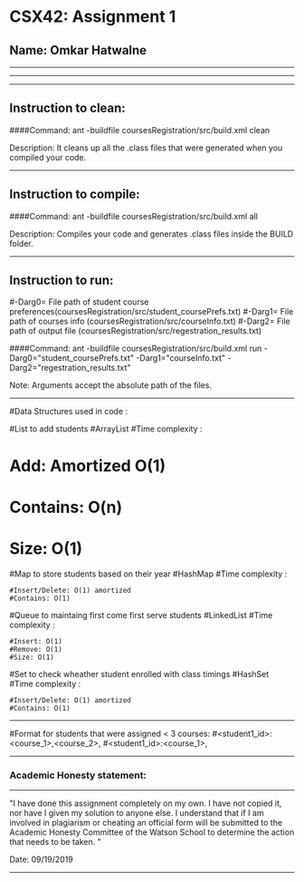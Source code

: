 # CSX42: Assignment 1
## Name: Omkar Hatwalne 

-----------------------------------------------------------------------
-----------------------------------------------------------------------

-----------------------------------------------------------------------
## Instruction to clean:

####Command: ant -buildfile coursesRegistration/src/build.xml clean

Description: It cleans up all the .class files that were generated when you
compiled your code.

-----------------------------------------------------------------------

## Instruction to compile:

####Command: ant -buildfile coursesRegistration/src/build.xml all

Description: Compiles your code and generates .class files inside the BUILD folder.

-----------------------------------------------------------------------

## Instruction to run:

#-Darg0= File path of student course preferences(coursesRegistration/src/student_coursePrefs.txt)
#-Darg1= File path of courses info (coursesRegistration/src/courseInfo.txt)
#-Darg2= File path of output file (coursesRegistration/src/regestration_results.txt)

####Command: ant -buildfile coursesRegistration/src/build.xml run -Darg0="student_coursePrefs.txt" -Darg1="courseInfo.txt" -Darg2="regestration_results.txt"

Note: Arguments accept the absolute path of the files.

-----------------------------------------------------------------------

#Data Structures used in code :

#List to add students
#ArrayList
#Time complexity : 

 #   Add: Amortized O(1)
 #   Contains: O(n)
 #   Size: O(1)

#Map to store students based on their year
#HashMap
#Time complexity :

    #Insert/Delete: O(1) amortized
    #Contains: O(1)

#Queue to maintaing first come first serve students
#LinkedList
#Time complexity :

    #Insert: O(1)
    #Remove: O(1)
    #Size: O(1)
	
#Set to check wheather student enrolled with class timings
#HashSet
#Time complexity :

    #Insert/Delete: O(1) amortized
    #Contains: O(1)

-----------------------------------------------------------------------
	
#Format for students that were assigned < 3 courses:
#<student1_id>:<course_1>,<course_2>,
#<student1_id>:<course_1>,

-----------------------------------------------------------------------
### Academic Honesty statement:
-----------------------------------------------------------------------

"I have done this assignment completely on my own. I have not copied
it, nor have I given my solution to anyone else. I understand that if
I am involved in plagiarism or cheating an official form will be
submitted to the Academic Honesty Committee of the Watson School to
determine the action that needs to be taken. "

Date: 09/19/2019

-----------------------------------------------------------------------